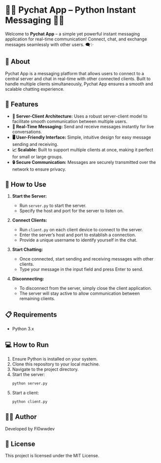 # 📱💬 Pychat App – Python Instant Messaging 💬🚀

Welcome to **Pychat App** – a simple yet powerful instant messaging application for real-time communication! Connect, chat, and exchange messages seamlessly with other users. 🗨️✨

## 📖 About
Pychat App is a messaging platform that allows users to connect to a central server and chat in real-time with other connected clients. Built to handle multiple clients simultaneously, Pychat App ensures a smooth and scalable chatting experience. 

## 🌟 Features
- **🔗 Server-Client Architecture:** Uses a robust server-client model to facilitate smooth communication between multiple users.
- **💬 Real-Time Messaging:** Send and receive messages instantly for live conversations.
- **🖥️ User-Friendly Interface:** Simple, intuitive design for easy message sending and receiving.
- **📈 Scalable:** Built to support multiple clients at once, making it perfect for small or large groups.
- **🔒 Secure Communication:** Messages are securely transmitted over the network to ensure privacy.

## 🚀 How to Use
1. **Start the Server:**
   - Run `server.py` to start the server.
   - Specify the host and port for the server to listen on.

2. **Connect Clients:**
   - Run `client.py` on each client device to connect to the server.
   - Enter the server’s host and port to establish a connection.
   - Provide a unique username to identify yourself in the chat.

3. **Start Chatting:**
   - Once connected, start sending and receiving messages with other clients.
   - Type your message in the input field and press Enter to send.

4. **Disconnecting:**
   - To disconnect from the server, simply close the client application.
   - The server will stay active to allow communication between remaining clients.

## 📋 Requirements
- Python 3.x

## 💻 How to Run
1. Ensure Python is installed on your system.
2. Clone this repository to your local machine.
3. Navigate to the project directory.
4. Start the server:
   ```bash
   python server.py
5. Start a client:
   ```bash
   python client.py

## 👨‍💻 Author
Developed by Fl0wwdev

## 📄 License
This project is licensed under the MIT License.
